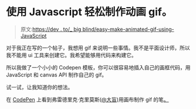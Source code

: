 # 使用 Javascript 轻松制作动画 gif。

> 原文:[https://dev . to/_ big blind/easy-make-animated-gif-using-JavaScript](https://dev.to/_bigblind/easily-make-animated-gifs-using-javascript)

对于我正在写的一个帖子，我想用 gif 来说明一些事情。我不是平面设计师，所以我不能用 ui 工具来创建它。我希望能够用代码来构建它。

所以我做了一个小小的 Codepen 模板，你可以很容易地插入自己的画框代码，用 JavaScript 和 canvas API 制作自己的 gif。

试一试，让我知道你的想法。

在 [CodePen](https://codepen.io) 上看到弗雷德里克·克里莫斯([@大盲](https://codepen.io/bigblind))用画布制作 gif 的笔[。](https://codepen.io/bigblind/pen/mwJBWy/)